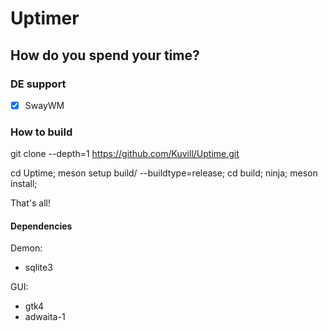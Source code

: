 # Uptimer

## How do you spend your time?

### DE support

- [x] SwayWM


### How to build

git clone --depth=1 https://github.com/Kuvill/Uptime.git

cd Uptime;
meson setup build/ --buildtype=release;
cd build;
ninja;
meson install;

That's all!

#### Dependencies

Demon:
- sqlite3

GUI:
- gtk4
- adwaita-1
